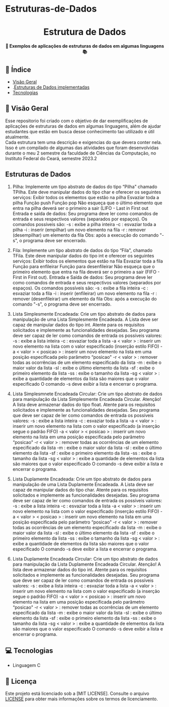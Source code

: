 # Estruturas-de-Dados

<h1 align="center">Estrutura de Dados</h1>



<div align="center">
  <strong>🚀 Exemplos de aplicações de estruturas de dados em algumas linguagens 📚</strong>
</div>

## 📖 Índice

- [Visão Geral](#visão-geral)
- .[Estruturas de Dados implementadas](#estrutura-de-dados)
- [Tecnologias](#tecnologias)

## 🔭 Visão Geral

Esse repositorio foi criado com o objetivo de dar exemplificações de aplicações de estruturas de dados em algumas linguagens, além de ajudar estudantes que estão em busca desse conhecimento tao utilizado e útil atualmente.
<br>
Cada estrutura tem uma descrição e exigencias do que devera conter nela.
<br>
Isso é um compilado de algumas das atividades que foram desenvolvidas durante o meu 2 semestre da faculdade de Ciências da Computação, no Instituto Federal do Ceará, semestre 2023.2

## Estruturas de Dados

1. Pilha: Implemente um tipo abstrato de dados do tipo “Pilha" chamado TPilha.
Este deve manipular dados do tipo char e oferecer os seguintes serviços:
Exibir todos os elementos que estão na pilha
Esvaziar toda a pilha
Função push
Função pop
Não esqueça que o último elemento que entra na pilha deverá ser o primeiro a sair (LIFO - Last in First out
Entrada e saída de dados:
Seu programa deve ler como comandos de entrada e seus respectivos valores (separados por espaços). Os comandos possíveis são:
-s : exibe a pilha inteira
-c : esvaziar toda a pilha
-i : inserir (empilhar) um novo elemento na fila
-r : remover (desempilhar) um elemento da fila
Obs: após a execução do comando "-s", o programa deve ser encerrado.

2. Fila: Implemente um tipo abstrato de dados do tipo “Fila", chamado TFila.
Este deve manipular dados do tipo int e oferecer os seguintes serviços:
Exibir todos os elementos que estão na fila
Esvaziar toda a fila
Função para enfileirar
Função para desenfileirar
Não esqueça que o primeiro elemento que entra na fila deverá ser o primeiro a sair (FIFO - First in First out).
Entrada e Saída de dados:
Seu programa deve ler como comandos de entrada e seus respectivos valores (separados por espaços). Os comandos possíveis são:
-s : exibe a fila inteira
-c : esvaziar toda a fila
-i : inserir (enfileirar) um novo elemento na fila
-r : remover (desenfileirar) um elemento da fila
Obs: após a execução do comando "-s", o programa deve ser encerrado.

3. Lista Simplesmente Encadeada: Crie um tipo abstrato de dados para manipulação de uma Lista Simplesmente Encadeada. A Lista deve ser capaz de manipular dados do tipo int.
Atente para os requisitos solicitados e implemente as funcionalidades desejadas.
Seu programa deve ser capaz de ler como comandos de entrada os possíveis valores:
-s : exibe a lista inteira
-c : esvaziar toda a lista
-a < valor > : inserir um novo elemento na lista com o valor especificado (inserção estilo FIFO)
-a < valor > < posicao > : inserir um novo elemento na lista em uma posição especificada pelo parâmetro “posicao"
-r < valor > : remover todas as ocorrências de um elemento especificado da lista
-m : exibe o maior valor da lista
-sl : exibe o último elemento da lista
-sf : exibe o primeiro elemento da lista
-ss : exibe o tamanho da lista
-sg < valor > : exibe a quantidade de elementos da lista são maiores que o valor especificado
O comando -s deve exibir a lista e encerrar o programa.

4. Lista Simplesmnete Encadeada Circular: Crie um tipo abstrato de dados para manipulação da Lista Simplesmente Encadeada Circular.
Atenção! A lista deve armazenar dados do tipo float.
Atente para os requisitos solicitados e implemente as funcionalidades desejadas.
Seu programa que deve ser capaz de ler como comandos de entrada os possíveis valores:
-s : exibe a lista inteira
-c : esvaziar toda a lista
-a < valor > : inserir um novo elemento na lista com o valor especificado (a inserção segue o padrão FIFO)
-a < valor > < posicao > : inserir um novo elemento na lista em uma posição especificada pelo parâmetro “posicao"
-r < valor > : remover todas as ocorrências de um elemento especificado da lista
-m : exibe o maior valor da lista
-sl : exibe o último elemento da lista
-sf : exibe o primeiro elemento da lista
-ss : exibe o tamanho da lista
-sg < valor > : exibe a quantidade de elementos da lista são maiores que o valor especificado
O comando -s deve exibir a lista e encerrar o programa.

5. Lista Duplamente Encadeada: Crie um tipo abstrato de dados para manipulação de uma Lista Duplamente Encadeada. A Lista deve ser capaz de manipular dados do tipo char.
Atente para os requisitos solicitados e implemente as funcionalidades desejadas.
Seu programa deve ser capaz de ler como comandos de entrada os possíveis valores:
-s : exibe a lista inteira
-c : esvaziar toda a lista
-a < valor > : inserir um novo elemento na lista com o valor especificado (inserção estilo FIFO)
-a < valor > < posicao > : inserir um novo elemento na lista em uma posição especificada pelo parâmetro “posicao"
-r < valor > : remover todas as ocorrências de um elemento especificado da lista
-m : exibe o maior valor da lista
-sl : exibe o último elemento da lista
-sf : exibe o primeiro elemento da lista
-ss : exibe o tamanho da lista
-sg < valor > : exibe a quantidade de elementos da lista são maiores que o valor especificado
O comando -s deve exibir a lista e encerrar o programa.

6. Lista Duplamente Encadeada Circular: Crie um tipo abstrato de dados para manipulação da Lista Duplamente Encadeada Circular.
Atenção! A lista deve armazenar dados do tipo int.
Atente para os requisitos solicitados e implemente as funcionalidades desejadas.
Seu programa que deve ser capaz de ler como comandos de entrada os possíveis valores:
-s : exibe a lista inteira
-c : esvaziar toda a lista
-a < valor > : inserir um novo elemento na lista com o valor especificado (a inserção segue o padrão FIFO)
-a < valor > < posicao > : inserir um novo elemento na lista em uma posição especificada pelo parâmetro “posicao"
-r < valor > : remover todas as ocorrências de um elemento especificado da lista
-m : exibe o maior valor da lista
-sl : exibe o último elemento da lista
-sf : exibe o primeiro elemento da lista
-ss : exibe o tamanho da lista
-sg < valor > : exibe a quantidade de elementos da lista são maiores que o valor especificado
O comando -s deve exibir a lista e encerrar o programa.

   
## 💻 Tecnologias

- Linguagem C

## 📄 Licença

Este projeto está licenciado sob a [MIT LICENSE]. Consulte o arquivo [LICENSE](LICENSE) para obter mais informações sobre os termos de licenciamento.
